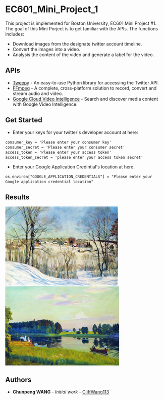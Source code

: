 # EC601_Mini_Project_1
This project is implemented for Boston University, EC601 Mini Project #1. The goal of this Mini Porject is to get familiar with the APIs. The functions includes:

* Download images from the designate twitter account timeline.
* Convert the images into a video.
* Analysis the content of the video and generate a label for the video.

## APIs

* [Tweepy](http://www.tweepy.org/) - An easy-to-use Python library for accessing the Twitter API.
* [FFmpeg](https://www.ffmpeg.org/) - A complete, cross-platform solution to record, convert and stream audio and video.
* [Google Cloud Video Intelligence](https://cloud.google.com/video-intelligence/) - Search and discover media content with Google Video Intelligence.

## Get Started

* Enter your keys for your twitter's developer account at here:

```
consumer_key = 'Please enter your consumer key'
consumer_secret = 'Please enter your consumer secret'
access_token = 'Please enter your access token'
access_token_secret = 'please enter your access token secret'
```

* Enter your Google Application Credintial's location at here:

```
os.environ["GOOGLE_APPLICATION_CREDENTIALS"] = "Please enter your Google application credential location"
```

## Results
<img src="https://github.com/CliffWang113/EC601_Mini_Project_1/blob/master/image_0.jpg" height="250"><img src="https://github.com/CliffWang113/EC601_Mini_Project_1/blob/master/image_1.jpg" height="250">

## Authors

* **Chunpeng WANG** - *Initial work* - [CliffWang113](https://github.com/CliffWang113)
